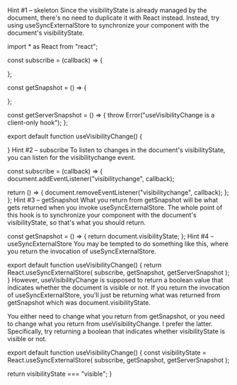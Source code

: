 Hint #1 – skeleton
Since the visibilityState is already managed by the document, there's no need to duplicate it with React instead. Instead, try using useSyncExternalStore to synchronize your component with the document's visibilityState.

import * as React from "react";

const subscribe = (callback) => {

};

const getSnapshot = () => {

};

const getServerSnapshot = () => {
  throw Error("useVisibilityChange is a client-only hook");
};

export default function useVisibilityChange() {
  
}
Hint #2 – subscribe
To listen to changes in the document's visibilityState, you can listen for the visibilitychange event.

const subscribe = (callback) => {
  document.addEventListener("visibilitychange", callback);

  return () => {
    document.removeEventListener("visibilitychange", callback);
  };
};
Hint #3 – getSnapshot
What you return from getSnapshot will be what gets returned when you invoke useSyncExternalStore. The whole point of this hook is to synchronize your component with the document's visibilityState, so that's what you should return.

const getSnapshot = () => {
  return document.visibilityState;
};
Hint #4 – useSyncExternalStore
You may be tempted to do something like this, where you return the invocation of useSyncExternalStore.

export default function useVisibilityChange() {
  return React.useSyncExternalStore(
    subscribe,
    getSnapshot,
    getServerSnapshot
  );
}
However, useVisibilityChange is supposed to return a boolean value that indicates whether the document is visible or not. If you return the invocation of useSyncExternalStore, you'll just be returning what was returned from getSnapshot which was document.visibilityState.

You either need to change what you return from getSnapshot, or you need to change what you return from useVisibilityChange. I prefer the latter. Specifically, try returning a boolean that indicates whether visibilityState is visible or not.

export default function useVisibilityChange() {
  const visibilityState = React.useSyncExternalStore(
    subscribe,
    getSnapshot,
    getServerSnapshot
  );

  return visibilityState === "visible";
}